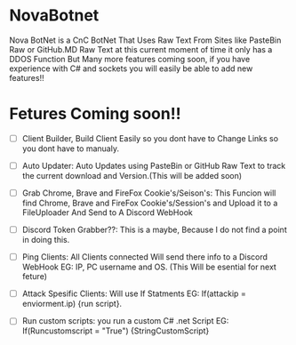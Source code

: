 # NovaBotnet
Nova BotNet is a CnC BotNet That Uses Raw Text From Sites like PasteBin Raw or GitHub.MD Raw Text at this current moment of time it only has a DDOS Function But Many more features coming soon, if you have experience with C# and sockets you will easily be able to add new features!!




# Fetures Coming soon!!

- [ ] Client Builder, Build Client Easily so you dont have to Change Links so you dont have to manualy.

- [ ] Auto Updater: Auto Updates using PasteBin or GitHub Raw Text to track the current download and Version.(This will be added soon)

- [ ] Grab Chrome, Brave and FireFox Cookie's/Seison's: This Funcion will find Chrome, Brave and FireFox Cookie's/Session's and Upload it to a FileUploader And Send to A Discord WebHook

- [ ] Discord Token Grabber??: This is a maybe, Because I do not find a point in doing this.

- [ ] Ping Clients: All Clients connected Will send there info to a Discord WebHook EG: IP, PC username and OS. (This Will be esential for next feture) 

- [ ] Attack Spesific Clients: Will use If Statments EG: If(attackip = enviorment.ip) {run script}. 

- [ ] Run custom scripts: you run a custom C# .net Script EG: If(Runcustomscript = "True") {StringCustomScript}
